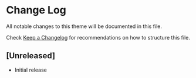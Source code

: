 # Change Log

All notable changes to this theme will be documented in this file.

Check [Keep a Changelog](http://keepachangelog.com/) for recommendations on how to structure this file.

## [Unreleased]

- Initial release
